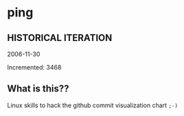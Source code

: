 # ping

## HISTORICAL ITERATION
2006-11-30

Incremented: 3468

## What is this?? 
Linux skills to hack the github commit visualization chart `;-)`
